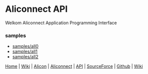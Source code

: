 # Aliconnect API

Welkom Aliconnect Application Programming Interface

### samples

- [samples/all0](samples/all)
- [samples/all1](api/samples/all)
- [samples/all2](/api/samples/all)



[Home](/) | [Wiki](/aliconnect/api/wiki) | [Alicon](/aliconnect/alicon) | [Aliconnect](/aliconnect) | [API](/aliconnect/api) | [SourceForce](/aliconnect/sourceforce) | [Github](https://aliconnect.github.io/api) | [Wiki](https://github.com/aliconnect/api?type=wiki)

<!--

- [Aliconnect](https://aliconnect.nl)
- [Explore-Terms-of-use](https://aliconnect.nl/api/wiki/Explore-Terms-of-use)

- [Aliconnect API wiki](https://aliconnect.nl/sdk/api/wiki/)
- [Aliconnect API](https://aliconnect.nl/sdk/api)

- [GitHub Aliconnect API Wiki](https://github.com/aliconnect/api/wiki?type=wikis)
- [GitHub Aliconnect API](https://github.com/aliconnect/api)
 -->
<!--
# Published source

```html
<link   href="https://aliconnect.github.io/api/css/web.css"
        rel="stylesheet" />
<script src="https://aliconnect.github.io/api/js/aim.js"
        type="text/javascript"></script>
```

# Published debug source
```html
<link   href="https://aliconnect.github.io/api/css/web_debug.css"
        rel="stylesheet" />
<script src="https://aliconnect.github.io/api/js/aim_debug.js"
        type="text/javascript"></script>
```

# Online development source
```html
<link   href="https://aliconnect.nl/v1/api/css/web_debug.css"
        rel="stylesheet" />
<script src="https://aliconnect.nl/v1/api/js/aim_debug.js"
        type="text/javascript"></script>
``` -->

